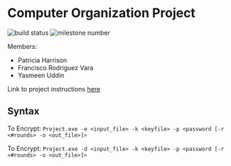 # Computer Organization Project

![build status](https://img.shields.io/badge/In--Progress-text?label=Build&color=yellow)
![milestone number](https://img.shields.io/badge/2-text?label=Milestone)

Members:
* Patricia Harrison
* Francisco Rodriguez Vara
* Yasmeen Uddin

Link to project instructions [here](2023_08_CS_3843_Project.pdf)

## Syntax
To Encrypt:
`Project.exe -e <input_file> -k <keyfile> -p <password [-r <#rounds> -o <out_file>]>`

To Encrypt:
`Project.exe -d <input_file> -k <keyfile> -p <password [-r <#rounds> -o <out_file>]>`